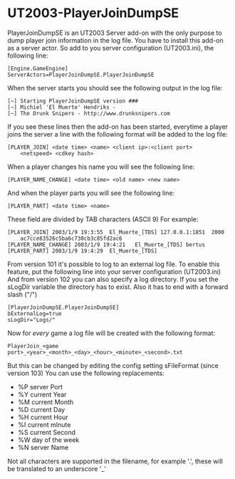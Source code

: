 # UT2003-PlayerJoinDumpSE

PlayerJoinDumpSE is an UT2003 Server add-on with the only purpose to dump player join information in the log file.
You have to install this add-on as a server actor. So add to you server configuration (UT2003.ini), the following line:

```
[Engine.GameEngine]
ServerActors=PlayerJoinDumpSE.PlayerJoinDumpSE
```

When the server starts you should see the following output in the log file:

```
[~] Starting PlayerJoinDumpSE version ###
[~] Michiel 'El Muerte' Hendriks - 
[~] The Drunk Snipers - http://www.drunksnipers.com
```

If you see these lines then the add-on has been started, everytime a player joins the server a line with the following format will be added to the log file:

```
[PLAYER_JOIN] <date time> <name> <client ip>:<client port> 
	<netspeed> <cdkey hash>
```

When a player changes his name you will see the following line:

```
[PLAYER_NAME_CHANGE] <date time> <old name> <new name>
```

And when the player parts you will see the following line:

```
[PLAYER_PART] <date time> <name>
```

These field are divided by TAB characters (ASCII 9) For example:

```
[PLAYER_JOIN] 2003/1/9 19:3:55	El_Muerte_[TDS]	127.0.0.1:1851	2000	
	ac7cce83526c5ba6c738cb3c85fd2ac6
[PLAYER_NAME_CHANGE] 2003/1/9 19:4:21	El_Muerte_[TDS]	bertus
[PLAYER_PART] 2003/1/9 19:4:29	El_Muerte_[TDS]
```

From version 101 it's possible to log to an external log file. To enable this feature, put the following line into your server configuration (UT2003.ini) And from version 102 you can also specify a log directory. If you set the sLogDir variable the directory has to exist. Also it has to end with a forward slash ("/")

```
[PlayerJoinDumpSE.PlayerJoinDumpSE]
bExternalLog=true
sLogDir="Logs/"
```

Now for _every_ game a log file will be created with the following format:

```
PlayerJoin_<game port>_<year>_<month>_<day>_<hour>_<minute>_<second>.txt
```

But this can be changed by editing the config setting sFileFormat (since version 103)
You can use the following replacements:

- %P server Port
- %Y current Year
- %M current Month
- %D current Day
- %H current Hour
- %I current mInute
- %S current Second
- %W day of the week
- %N server Name 

Not all characters are supported in the filename, for example '.', these will be translated to an underscore '_' 
